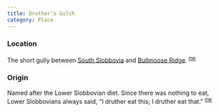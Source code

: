 ```yaml
---
title: Druther's Gulch
category: Place
---
```

### Location

The short gully between [South Slobbovia](South-Slobbovia) and [Bullmoose Ridge](Bullmoose-Ridge). <sup>[nw][]</sup>

### Origin

Named after the Lower Slobbovian diet. Since there was nothing to eat, Lower Slobbovians always said, "I druther eat this; I druther eat that." <sup>[nw][]</sup>


[nw]: Names-Walt "Meany Names by Walter Little, 1984"
